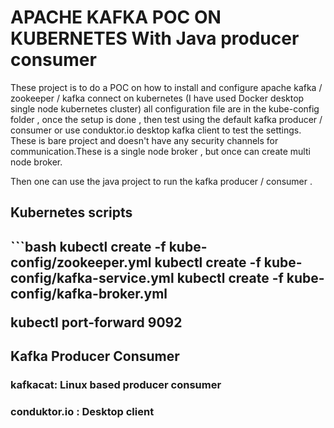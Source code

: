 <h1>APACHE KAFKA POC ON KUBERNETES With Java producer consumer</h1>

<p>
These project is to do a POC on how to install and configure apache kafka / zookeeper / kafka connect on kubernetes (I have used Docker desktop single node kubernetes cluster) all configuration file are in the kube-config folder , once the setup is done , then test using the default kafka producer / consumer or use conduktor.io desktop kafka client to test the settings. These is bare project and doesn't have any security channels for communication.These is a single node broker , but once can create multi node broker.

Then one can use the java project to run the kafka producer / consumer .
<p>

<h2>Kubernetes scripts<h2>
```bash
kubectl create -f kube-config/zookeeper.yml
kubectl create -f kube-config/kafka-service.yml
kubectl create -f kube-config/kafka-broker.yml

kubectl port-forward <kafka-broker-pod-name> 9092

<h2>Kafka Producer Consumer</h2>
<h3>kafkacat: Linux based producer consumer</h3>
<p>
</p>
<h3>conduktor.io : Desktop client</h3>
<p>
</P>
